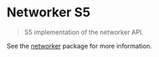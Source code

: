 # Networker S5

> S5 implementation of the networker API.

See the [networker](../networker) package for more information.
